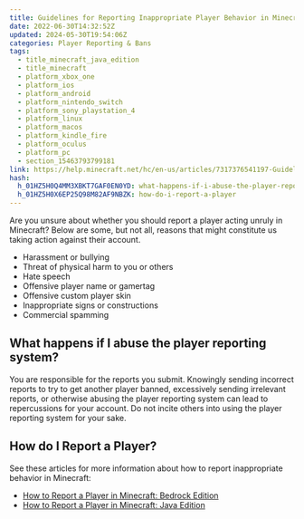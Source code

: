 ```yaml
---
title: Guidelines for Reporting Inappropriate Player Behavior in Minecraft
date: 2022-06-30T14:32:52Z
updated: 2024-05-30T19:54:06Z
categories: Player Reporting & Bans
tags:
  - title_minecraft_java_edition
  - title_minecraft
  - platform_xbox_one
  - platform_ios
  - platform_android
  - platform_nintendo_switch
  - platform_sony_playstation_4
  - platform_linux
  - platform_macos
  - platform_kindle_fire
  - platform_oculus
  - platform_pc
  - section_15463793799181
link: https://help.minecraft.net/hc/en-us/articles/7317376541197-Guidelines-for-Reporting-Inappropriate-Player-Behavior-in-Minecraft
hash:
  h_01HZ5H0Q4MM3XBKT7GAF0EN0YD: what-happens-if-i-abuse-the-player-reporting-system
  h_01HZ5H0X6EP25Q98M82AF9NBZK: how-do-i-report-a-player
---
```


Are you unsure about whether you should report a player acting unruly in Minecraft? Below are some, but not all, reasons that might constitute us taking action against their account.

- Harassment or bullying
- Threat of physical harm to you or others
- Hate speech
- Offensive player name or gamertag
- Offensive custom player skin
- Inappropriate signs or constructions
- Commercial spamming

## What happens if I abuse the player reporting system?

You are responsible for the reports you submit. Knowingly sending incorrect reports to try to get another player banned, excessively sending irrelevant reports, or otherwise abusing the player reporting system can lead to repercussions for your account. Do not incite others into using the player reporting system for your sake.

## How do I Report a Player?

See these articles for more information about how to report inappropriate behavior in Minecraft:

- [How to Report a Player in Minecraft: Bedrock Edition](../Minecraft-Bedrock-Edition/How-to-Report-a-Player.md)
- [How to Report a Player in Minecraft: Java Edition](../Minecraft-Java-Edition/Player-Reporting-in-Minecraft-Java-Edition.md)
